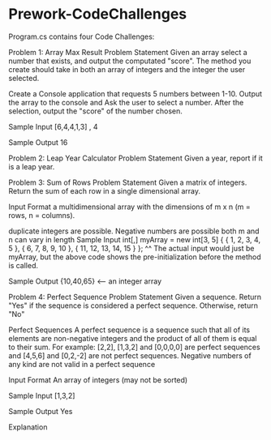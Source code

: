 # Prework-CodeChallenges

Program.cs contains four Code Challenges:

Problem 1: Array Max Result
Problem Statement
Given an array select a number that exists, and output the computated "score". The method you create should take in both an array of integers and the integer the user selected.

Create a Console application that requests 5 numbers between 1-10. Output the array to the console and Ask the user to select a number. After the selection, output the "score" of the number chosen.

Sample Input
[6,4,4,1,3] , 4

Sample Output
16

Problem 2: Leap Year Calculator
Problem Statement
Given a year, report if it is a leap year.

Problem 3: Sum of Rows
Problem Statement
Given a matrix of integers. Return the sum of each row in a single dimensional array.

Input Format
a multidimensional array with the dimensions of m x n (m = rows, n = columns).

duplicate integers are possible.
Negative numbers are possible
both m and n can vary in length
Sample Input
int[,] myArray = new int[3, 5] { { 1, 2, 3, 4, 5 }, { 6, 7, 8, 9, 10 }, { 11, 12, 13, 14, 15 } };
^^ The actual input would just be myArray, but the above code shows the pre-initialization before the method is called.

Sample Output
{10,40,65} <-- an integer array

Problem 4: Perfect Sequence
Problem Statement
Given a sequence. Return "Yes" if the sequence is considered a perfect sequence. Otherwise, return "No"

Perfect Sequences
A perfect sequence is a sequence such that all of its elements are non-negative integers and the product of all of them is equal to their sum. For example: [2,2], [1,3,2] and [0,0,0,0] are perfect sequences and [4,5,6] and [0,2,-2] are not perfect sequences. Negative numbers of any kind are not valid in a perfect sequence

Input Format
An array of integers (may not be sorted)

Sample Input
[1,3,2]

Sample Output
Yes

Explanation
